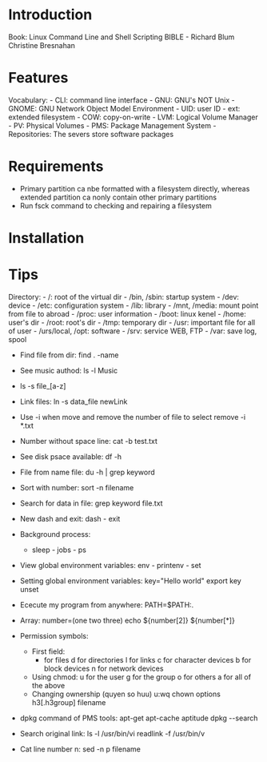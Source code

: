 <!---
/*******************************************************************************
// Project name   : Learning Linux
// File name      : Tip.md
// Created date   : Thu 09 Mar 2017
// Author         : Huy Hung Ho
// Last modified  : Thu 09 Mar 2017
// Desc           : From book Linux
*******************************************************************************/
-->
Introduction
============
Book: Linux Command Line and Shell Scripting BIBLE - Richard Blum Christine
Bresnahan

Features
========
Vocabulary:
	- CLI:		command line interface
	- GNU:		GNU's NOT Unix
	- GNOME:	GNU Network Object Model Environment
	- UID:		user ID
	- ext:		extended filesystem
	- COW:		copy-on-write
	- LVM:		Logical Volume Manager
	- PV:		Physical Volumes
	- PMS:		Package Management System
	- Repositories:	The severs store software packages

Requirements
============
- Primary partition ca nbe formatted with a filesystem directly, whereas
  extended partition ca nonly contain other primary partitions
- Run fsck command to checking and repairing a filesystem

Installation
============

Tips
====
Directory:
        - /:		root of the virtual dir
	    - /bin, /sbin:  startup system
        - /dev:         device
        - /etc:         configuration system
        - /lib:         library
        - /mnt, /media: mount point from file to abroad
        - /proc:        user information
        - /boot:        linux kenel
        - /home:        user's dir
        - /root:        root's dir
        - /tmp:         temporary dir
        - /usr:         important file for all of user
        - /urs/local, /opt:     software
        - /srv:         service WEB, FTP
        - /var:         save log, spool

- Find file from dir:
	find . -name <keyword>

- See music authod:
	ls -l Music

- 	ls -s file_[a-z]

- Link files:
	ln -s data_file newLink

- Use -i when move and remove the number of file to select
	remove -i *.txt

- Number without space line:
	cat -b test.txt

- See disk psace available:
	df -h

- File from name file:
	du -h | grep keyword

- Sort with number:
	sort -n filename

- Search for data in file:
	grep keyword file.txt

- New dash and exit:
	dash - exit

- Background process:
	- sleep - jobs - ps

- View global environment variables:
	env - printenv - set

- Setting global environment variables:
	key="Hello world"
	export key
	unset

- Ececute my program from anywhere:
	PATH=$PATH:.

- Array:
	number=(one two three)
	echo ${number[2]} ${number[*]}

- Permission symbols:
	+ First field:
		- for files
		d for directories
		l for links
		c for character devices
		b for block devices
		n for network devices
	+ Using chmod:
		u for the user
		g for the group
		o for others
		a for all of the above
	+ Changing ownership (quyen so huu)
		u:wq
		chown options h3[.h3group] filename

- dpkg command of PMS tools:
	apt-get
	apt-cache
	aptitude
	dpkg --search

- Search original link:
	ls -l /usr/bin/vi
	readlink -f /usr/bin/v

- Cat line number n:
	sed -n <numberLine>p filename
